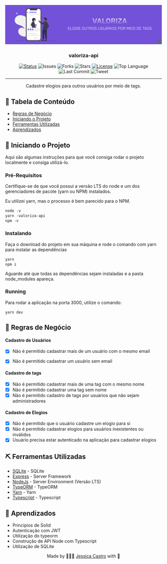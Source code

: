 <p align="center">
 <img src="images/ValorizaCover.png" alt="Project logo">
</p>

<h3 align="center">valoriza-api</h3>

<div align="center">

[![Status](https://img.shields.io/badge/status-active-success.svg)]()
![Issues](https://img.shields.io/github/issues/jessicacastro/valoriza-api)
![Forks](https://img.shields.io/github/forks/jessicacastro/valoriza-api)
![Stars](https://img.shields.io/github/stars/jessicacastro/valoriza-api)
[![License](https://img.shields.io/badge/license-MIT-blue.svg)](/LICENSE)
![Top Language](https://img.shields.io/github/languages/top/jessicacastro/valoriza-api)
![Last Commit](https://img.shields.io/github/last-commit/jessicacastro/valoriza-api)
![Tweet](https://img.shields.io/twitter/url?url=https%3A%2F%2Fgithub.com%2Fjessicacastro%2Fvaloriza-api)
</div>

---

<p align="center"> 
  Cadastre elogios para outros usuários por meio de tags.
  <br> 
</p>

## 📝 Tabela de Conteúdo

- [Regras de Negócio](#rules)
- [Iniciando o Projeto](#getting_started)
- [Ferramentas Utilizadas](#built_using)
- [Aprendizados](#acknowledgement)

## 🏁 Iniciando o Projeto <a name = "getting_started"></a>
Aqui são algumas instruções para que você consiga rodar o projeto localmente e consiga utilizá-lo.

### Pré-Requisitos
Certifique-se de que você possui a versão LTS do node e um dos gerenciadores de pacote (yarn ou NPM) instalados.

Eu utilizei yarn, mas o processo é bem parecido para o NPM.

```
node -v
yarn -valoriza-api
npm -v
```

### Instalando

Faça o download do projeto em sua máquina e rode o comando com yarn para instalar as dependências

```
yarn
npm i
```
Aguarde até que todas as dependências sejam instaladas e a pasta node_modules apareça.
### Running
Para rodar a aplicação na porta 3000, utilize o comando:
```
yarn dev 
```

## 🧐 Regras de Negócio <a name = "rules"></a>

#### Cadastro de Usuários
  - [x] Não é permitido cadastrar mais de um usuário com o mesmo email
  - [x] Não é permitido cadastrar um usuário sem email


#### Cadastro de tags
  - [x] Não é permitido cadastrar mais de uma tag com o mesmo nome
  - [x] Não é permitido cadastrar uma tag sem nome
  - [x] Não é permitido cadastro de tags por usuários que não sejam administradores
#### Cadastro de Elogios
  - [x] Não é permitido que o usuário cadastre um elogio para si
  - [x] Não é permitido cadastrar elogios para usuários inexistentes ou inválidos
  - [x] Usuário precisa estar autenticado na aplicação para cadastrar elogios

## ⛏️ Ferramentas Utilizadas <a name = "built_using"></a>

- [SQLite](https://www.sqlite.org/index.html) - SQLite
- [Express](https://expressjs.com/) - Server Framework
- [NodeJs](https://nodejs.org/en/) - Server Environment (Versão LTS)
- [TypeORM](https://typeorm.io/#/) - TypeORM
- [Yarn](https://yarnpkg.com/) - Yarn
- [Typescript](https://www.npmjs.com/package/typescript) - Typescript


## 🎉 Aprendizados <a name = "acknowledgement"></a>

- Princípios de Solid
- Autenticação com JWT
- Utilização do typeorm
- Construção de API Node com Typescript
- Utilização de SQLite

<p align="center">Made by 👩🏾‍💻 <a href="https://linkedin.com/in/jessicacastros">Jessica Castro</a> with 💙</p>
